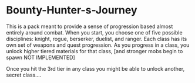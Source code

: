 # Bounty-Hunter-s-Journey
This is a pack meant to provide a sense of progression based almost entirely around combat.
When you start, you choose one of five possible disciplines: knight, rogue, berserker, duelist, and ranger.
Each class has its own set of weapons and quest progression. 
As you progress in a class, you unlock higher tiered materials for that class, [and stronger mobs begin to spawn NOT IMPLEMENTED]






























































































Once you hit the 3rd tier in any class you might be able to unlock another, secret class....
